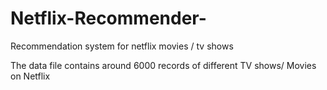 # Netflix-Recommender-
Recommendation system for netflix movies / tv shows

The data file contains around 6000 records of different TV shows/ Movies on Netflix
